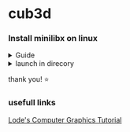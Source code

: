 # cub3d

### Install minilibx on linux
<details>
<summary>Guide</summary>  
<br>
  
[MiniLibX from Paris students](https://github.com/42Paris/minilibx-linux)  
```  
git clone https://github.com/42Paris/minilibx-linux.git && cd minilibx-linux && make
```  
Manual install on Linux  
install libmlx.a
```
sudo cp libmlx.a /usr/local/lib 
```
install mlx.h and mlx_int.h
```
sudo mkdir /usr/local/include/mlx/ && sudo cp mlx.h mlx_int.h /usr/local/include/mlx/
```
install man1 and man3 file
```
sudo cp man/ /usr/local/
```   
test for minilibx  
```
cd test && gcc main.c -lmlx -lXext -lX11 -o test1 && gcc new_win.c -lmlx -lXext -lX11 -o test2
```  
edit header files in main.c and new_window.c <mlx/mlx.h> <mlx/mlx_int.h>  

correct compile flags  
`gcc/clang -Wall -Wextra -Werror main.c/main.o -lmlx -lXext -lX11 -o start`  
  
</details>
<details>
<summary>launch in direcory</summary>
<br>
in file edit "../mlx/mlx.h" <- path to mlx.h  
  
gcc test.c -L ../[Path to libmlx.a] -lmlx -lXext -lX11  
</details>
  
thank you! ⭐  
  
  
### usefull links  
[Lode's Computer Graphics Tutorial](https://lodev.org/cgtutor/raycasting.html)
